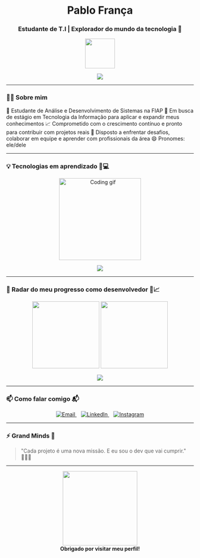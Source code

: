 <h1 align="center"> Pablo França </h1>
<h3 align="center">Estudante de T.I | Explorador do mundo da tecnologia 🚀</h3>

<p align="center">
  <img src="https://media.giphy.com/media/LMt9638dO8dftAjtco/giphy.gif" width="80">
</p>

<div align="center">
  <img src="https://readme-typing-svg.demolab.com?font=Fira+Code&weight=700&size=35&pause=1500&color=00FFFF&background=00000000&width=550&lines=Codificando+o+futuro;Construindo+solu%C3%A7%C3%B5es;Apaixonado+por+tecnologia;Pablo+Fran%C3%A7a" />
</div>

---

### 👨‍💻 Sobre mim

🎯 Estudante de Análise e Desenvolvimento de Sistemas na FIAP
🚀 Em busca de estágio em Tecnologia da Informação para aplicar e expandir meus conhecimentos
📈 Comprometido com o crescimento contínuo e pronto para contribuir com projetos reais
🤝 Disposto a enfrentar desafios, colaborar em equipe e aprender com profissionais da área
😄 Pronomes: ele/dele

---

### 💡 Tecnologias em aprendizado 🧠💻

<p align="center">
  <img src="https://media.giphy.com/media/qgQUggAC3Pfv687qPC/giphy.gif" width="220" alt="Coding gif">
</p>

<p align="center">
  <img src="https://skillicons.dev/icons?i=python,html,css,git,github,vscode" />
</p>

---

### 📡 Radar do meu progresso como desenvolvedor 🚀📈

<p align="center">
  <img height="180em" src="https://github-readme-stats.vercel.app/api?username=pablofranca-tech&show_icons=true&theme=radical&count_private=true" />
  <img height="180em" src="https://github-readme-stats.vercel.app/api/top-langs/?username=pablofranca-tech&layout=compact&theme=radical&hide=c" />
</p>

<p align="center">
  <img src="https://github-readme-streak-stats.herokuapp.com/?user=pablofranca-tech&theme=radical" />
</p>

---

### 📫 Como falar comigo 📬

<p align="center">
  <a href="mailto:pabloesdrasfranca@gmail.com" target="_blank">
    <img src="https://img.shields.io/badge/Email-EA4335?style=for-the-badge&logo=gmail&logoColor=white" alt="Email" />
  </a>
  &nbsp;&nbsp;
  <a href="https://www.linkedin.com/in/pablo-fran%C3%A7a-a2307124a" target="_blank">
    <img src="https://img.shields.io/badge/LinkedIn-0077B5?style=for-the-badge&logo=linkedin&logoColor=white" alt="LinkedIn" />
  </a>
  &nbsp;&nbsp;
  <a href="https://www.instagram.com/pl_franca" target="_blank">
    <img src="https://img.shields.io/badge/Instagram-E4405F?style=for-the-badge&logo=instagram&logoColor=white" alt="Instagram" />
  </a>
</p>



---

### ⚡ Grand Minds  🌟

> "Cada projeto é uma nova missão. E eu sou o dev que vai cumprir." 👨‍🚀✨

---

<p align="center">
  <img src="https://media.giphy.com/media/jRf5fsn8G6YaogAWxn/giphy.gif" width="200">
  <br>
  <strong>Obrigado por visitar meu perfil!</strong>
</p>
